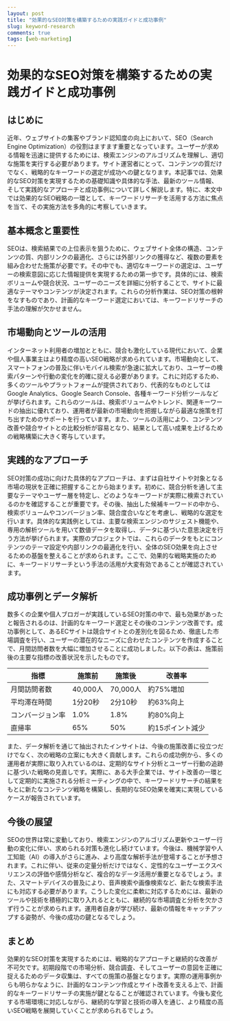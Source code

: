 ```yaml
---
layout: post
title: "効果的なSEO対策を構築するための実践ガイドと成功事例"
slug: keyword-research
comments: true
tags: [web-marketing]
---
```


# 効果的なSEO対策を構築するための実践ガイドと成功事例

## はじめに
近年、ウェブサイトの集客やブランド認知度の向上において、SEO（Search Engine Optimization）の役割はますます重要となっています。ユーザーが求める情報を迅速に提供するためには、検索エンジンのアルゴリズムを理解し、適切な施策を実行する必要があります。サイト運営者にとって、コンテンツの質だけでなく、戦略的なキーワードの選定が成功への鍵となります。本記事では、効果的なSEO対策を実現するための基礎知識や具体的な手法、最新のツール情報、そして実践的なアプローチと成功事例について詳しく解説します。特に、本文中では効果的なSEO戦略の一環として、キーワードリサーチを活用する方法に焦点を当て、その実施方法を多角的に考察していきます。

<script async src="https://pagead2.googlesyndication.com/pagead/js/adsbygoogle.js?client=ca-pub-7886659064712565"
     crossorigin="anonymous"></script>
<!-- 광고2 -->
<ins class="adsbygoogle"
     style="display:block"
     data-ad-client="ca-pub-7886659064712565"
     data-ad-slot="1101493367"
     data-ad-format="auto"
     data-full-width-responsive="true"></ins>
<script>
     (adsbygoogle = window.adsbygoogle || []).push({});
</script>

## 基本概念と重要性
SEOは、検索結果での上位表示を狙うために、ウェブサイト全体の構造、コンテンツの質、内部リンクの最適化、さらには外部リンクの獲得など、複数の要素を組み合わせた施策が必要です。その中でも、適切なキーワードの選定は、ユーザーの検索意図に応じた情報提供を実現するための第一歩です。具体的には、検索ボリュームや競合状況、ユーザーのニーズを詳細に分析することで、サイトに最適なテーマやコンテンツが決定されます。これらの分析作業は、SEO対策の根幹をなすものであり、計画的なキーワード選定においては、キーワードリサーチの手法の理解が欠かせません。

## 市場動向とツールの活用
インターネット利用者の増加とともに、競合も激化している現代において、企業や個人事業主はより精度の高いSEO戦略が求められています。市場動向として、スマートフォンの普及に伴いモバイル検索が急速に拡大しており、ユーザーの検索パターンや行動の変化を的確に捉える必要があります。これに対応するため、多くのツールやプラットフォームが提供されており、代表的なものとしてはGoogle Analytics、Google Search Console、各種キーワード分析ツールなどが挙げられます。これらのツールは、検索ボリュームやトレンド、関連キーワードの抽出に優れており、運用者が最新の市場動向を把握しながら最適な施策を打ち出すためのサポートを行っています。また、ツールの活用により、コンテンツ改善や競合サイトとの比較分析が容易となり、結果として高い成果を上げるための戦略構築に大きく寄与しています。

<script async src="https://pagead2.googlesyndication.com/pagead/js/adsbygoogle.js?client=ca-pub-7886659064712565"
     crossorigin="anonymous"></script>
<!-- 광고2 -->
<ins class="adsbygoogle"
     style="display:block"
     data-ad-client="ca-pub-7886659064712565"
     data-ad-slot="1101493367"
     data-ad-format="auto"
     data-full-width-responsive="true"></ins>
<script>
     (adsbygoogle = window.adsbygoogle || []).push({});
</script>

## 実践的なアプローチ
SEO対策の成功に向けた具体的なアプローチは、まずは自社サイトや対象となる市場の現状を正確に把握することから始まります。初めに、競合分析を通して主要なテーマやユーザー層を特定し、どのようなキーワードが実際に検索されているのかを確認することが重要です。その後、抽出した候補キーワードの中から、検索ボリュームやコンバージョン率、競合度合いなどを考慮し、戦略的な選定を行います。具体的な実践例としては、主要な検索エンジンのサジェスト機能や、専用の解析ツールを用いて数値データを取得し、データに基づいた意思決定を行う方法が挙げられます。実際のプロジェクトでは、これらのデータをもとにコンテンツのテーマ設定や内部リンクの最適化を行い、全体のSEO効果を向上させるための基盤を整えることが求められます。ここで、効果的な戦略実施のために、キーワードリサーチという手法の活用が大変有効であることが確認されています。

## 成功事例とデータ解析
数多くの企業や個人ブロガーが実践しているSEO対策の中で、最も効果があったと報告されるのは、計画的なキーワード選定とその後のコンテンツ改善です。成功事例として、あるECサイトは競合サイトとの差別化を図るため、徹底した市場調査を行い、ユーザーの潜在的なニーズに合わせたコンテンツを作成することで、月間訪問者数を大幅に増加させることに成功しました。以下の表は、施策前後の主要な指標の改善状況を示したものです。

| 指標             | 施策前         | 施策後         | 改善率           |
|------------------|----------------|----------------|------------------|
| 月間訪問者数     | 40,000人       | 70,000人       | 約75%増加        |
| 平均滞在時間     | 1分20秒       | 2分10秒       | 約63%向上        |
| コンバージョン率 | 1.0%           | 1.8%           | 約80%向上        |
| 直帰率           | 65%            | 50%            | 約15ポイント減少  |

<script async src="https://pagead2.googlesyndication.com/pagead/js/adsbygoogle.js?client=ca-pub-7886659064712565"
     crossorigin="anonymous"></script>
<!-- 광고2 -->
<ins class="adsbygoogle"
     style="display:block"
     data-ad-client="ca-pub-7886659064712565"
     data-ad-slot="1101493367"
     data-ad-format="auto"
     data-full-width-responsive="true"></ins>
<script>
     (adsbygoogle = window.adsbygoogle || []).push({});
</script>

また、データ解析を通じて抽出されたインサイトは、今後の施策改善に役立つだけでなく、次の戦略の立案にも大きく貢献します。これらの成功例から、多くの運用者が実際に取り入れているのは、定期的なサイト分析とユーザー行動の追跡に基づいた戦略の見直しです。実際に、ある大手企業では、サイト改善の一環として定期的に実施される分析ミーティングの中で、キーワードリサーチの結果をもとに新たなコンテンツ戦略を構築し、長期的なSEO効果を確実に実現しているケースが報告されています。

## 今後の展望
SEOの世界は常に変動しており、検索エンジンのアルゴリズム更新やユーザー行動の変化に伴い、求められる対策も進化し続けています。今後は、機械学習や人工知能（AI）の導入がさらに進み、より高度な解析手法が登場することが予想されます。これに伴い、従来の定量分析だけではなく、定性的なユーザーエクスペリエンスの評価や感情分析など、複合的なデータ活用が重要となるでしょう。また、スマートデバイスの普及により、音声検索や画像検索など、新たな検索手法にも対応する必要があります。こうした変化に柔軟に対応するためには、最新のツールや技術を積極的に取り入れるとともに、継続的な市場調査と分析を欠かさず行うことが求められます。運用者自身が学び続け、最新の情報をキャッチアップする姿勢が、今後の成功の鍵となるでしょう。

<script async src="https://pagead2.googlesyndication.com/pagead/js/adsbygoogle.js?client=ca-pub-7886659064712565"
     crossorigin="anonymous"></script>
<!-- 광고2 -->
<ins class="adsbygoogle"
     style="display:block"
     data-ad-client="ca-pub-7886659064712565"
     data-ad-slot="1101493367"
     data-ad-format="auto"
     data-full-width-responsive="true"></ins>
<script>
     (adsbygoogle = window.adsbygoogle || []).push({});
</script>

## まとめ
効果的なSEO対策を実現するためには、戦略的なアプローチと継続的な改善が不可欠です。初期段階での市場分析、競合調査、そしてユーザーの意図を正確に捉えるためのデータ収集は、すべての施策の基盤となります。実際の運用事例からも明らかなように、計画的なコンテンツ作成とサイト改善を支える上で、計画的なキーワードリサーチの実施が鍵となることが確認されています。今後も変化する市場環境に対応しながら、継続的な学習と技術の導入を通じ、より精度の高いSEO戦略を展開していくことが求められるでしょう。

<script async src="https://pagead2.googlesyndication.com/pagead/js/adsbygoogle.js?client=ca-pub-7886659064712565"
     crossorigin="anonymous"></script>
<!-- 광고2 -->
<ins class="adsbygoogle"
     style="display:block"
     data-ad-client="ca-pub-7886659064712565"
     data-ad-slot="1101493367"
     data-ad-format="auto"
     data-full-width-responsive="true"></ins>
<script>
     (adsbygoogle = window.adsbygoogle || []).push({});
</script>